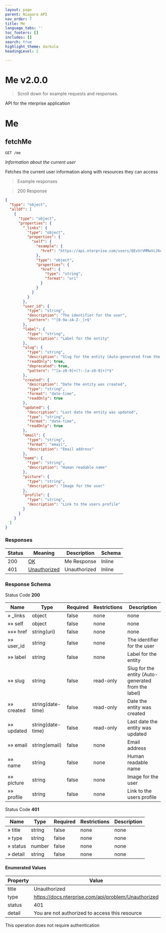 ```yaml
---
layout: page
parent: Niagara API
nav_order: 7
title: Me
language_tabs: ''
toc_footers: []
includes: []
search: true
highlight_theme: darkula
headingLevel: 2

---
```


<h1 id="me">Me v2.0.0</h1>

> Scroll down for example requests and responses.

API for the nterprise application

<h1 id="me-me">Me</h1>

## fetchMe

<a id="opIdfetchMe"></a>

`GET /me`

*Information about the current user*

Fetches the current user information along with resources they can access

> Example responses

> 200 Response

```json
{
  "type": "object",
  "allOf": [
    {
      "type": "object",
      "properties": {
        "_links": {
          "type": "object",
          "properties": {
            "self": {
              "example": {
                "href": "https://api.nterprise.com/users/QEvVrVMMwVcJ6om"
              },
              "type": "object",
              "properties": {
                "href": {
                  "type": "string",
                  "format": "uri"
                }
              }
            }
          }
        },
        "user_id": {
          "type": "string",
          "description": "The identifier for the user",
          "pattern": "^[0-9a-zA-Z-_]+$"
        },
        "label": {
          "type": "string",
          "description": "Label for the entity"
        },
        "slug": {
          "type": "string",
          "description": "Slug for the entity (Auto-generated from the label)",
          "readOnly": true,
          "deprecated": true,
          "pattern": "^[a-z0-9]+(?:-[a-z0-9]+)*$"
        },
        "created": {
          "description": "Date the entity was created",
          "type": "string",
          "format": "date-time",
          "readOnly": true
        },
        "updated": {
          "description": "Last date the entity was updated",
          "type": "string",
          "format": "date-time",
          "readOnly": true
        },
        "email": {
          "type": "string",
          "format": "email",
          "description": "Email address"
        },
        "name": {
          "type": "string",
          "description": "Human readable name"
        },
        "picture": {
          "type": "string",
          "description": "Image for the user"
        },
        "profile": {
          "type": "string",
          "description": "Link to the users profile"
        }
      }
    }
  ]
}
```

<h3 id="fetchme-responses">Responses</h3>

|Status|Meaning|Description|Schema|
|---|---|---|---|
|200|[OK](https://tools.ietf.org/html/rfc7231#section-6.3.1)|Me Response|Inline|
|401|[Unauthorized](https://tools.ietf.org/html/rfc7235#section-3.1)|Unauthorized|Inline|

<h3 id="fetchme-responseschema">Response Schema</h3>

Status Code **200**

|Name|Type|Required|Restrictions|Description|
|---|---|---|---|---|
|» _links|object|false|none|none|
|»» self|object|false|none|none|
|»»» href|string(uri)|false|none|none|
|»» user_id|string|false|none|The identifier for the user|
|»» label|string|false|none|Label for the entity|
|»» slug|string|false|read-only|Slug for the entity (Auto-generated from the label)|
|»» created|string(date-time)|false|read-only|Date the entity was created|
|»» updated|string(date-time)|false|read-only|Last date the entity was updated|
|»» email|string(email)|false|none|Email address|
|»» name|string|false|none|Human readable name|
|»» picture|string|false|none|Image for the user|
|»» profile|string|false|none|Link to the users profile|

Status Code **401**

|Name|Type|Required|Restrictions|Description|
|---|---|---|---|---|
|» title|string|false|none|none|
|» type|string|false|none|none|
|» status|number|false|none|none|
|» detail|string|false|none|none|

#### Enumerated Values

|Property|Value|
|---|---|
|title|Unauthorized|
|type|https://docs.nterprise.com/api/problem/Unauthorized|
|status|401|
|detail|You are not authorized to access this resource|

<aside class="success">
This operation does not require authentication
</aside>

